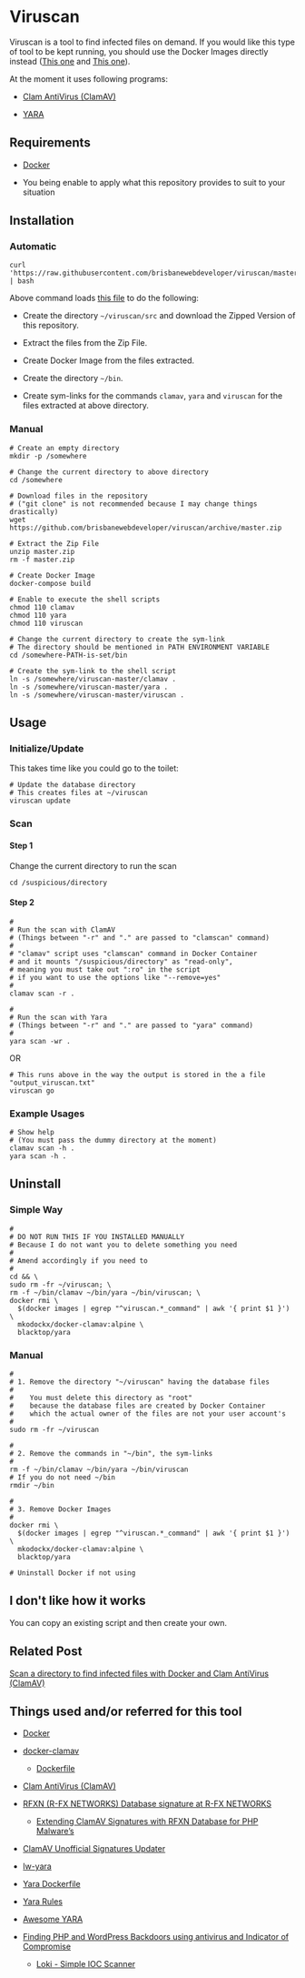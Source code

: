 # Viruscan

Viruscan is a tool to find infected files on demand. If you would like this type of tool to be kept running, you should use the Docker Images directly instead ([This one](https://github.com/mko-x/docker-clamav) and [This one](https://github.com/blacktop/docker-yara)).

At the moment it uses following programs:

- [Clam AntiVirus (ClamAV)](https://www.clamav.net/)

- [YARA](https://virustotal.github.io/yara/)

## Requirements

- [Docker](https://www.docker.com/)

- You being enable to apply what this repository provides to suit to your situation

## Installation

### Automatic

```
curl 'https://raw.githubusercontent.com/brisbanewebdeveloper/viruscan/master/install.sh' | bash
```

Above command loads [this file](https://github.com/brisbanewebdeveloper/viruscan/blob/master/install.sh) to do the following:

- Create the directory `~/viruscan/src` and download the Zipped Version of this repository.

- Extract the files from the Zip File.

- Create Docker Image from the files extracted.

- Create the directory `~/bin`.

- Create sym-links for the commands `clamav`, `yara` and `viruscan` for the files extracted at above directory.

### Manual

```
# Create an empty directory
mkdir -p /somewhere

# Change the current directory to above directory
cd /somewhere

# Download files in the repository
# ("git clone" is not recommended because I may change things drastically)
wget https://github.com/brisbanewebdeveloper/viruscan/archive/master.zip

# Extract the Zip File
unzip master.zip
rm -f master.zip

# Create Docker Image
docker-compose build

# Enable to execute the shell scripts
chmod 110 clamav
chmod 110 yara
chmod 110 viruscan

# Change the current directory to create the sym-link
# The directory should be mentioned in PATH ENVIRONMENT VARIABLE
cd /somewhere-PATH-is-set/bin

# Create the sym-link to the shell script
ln -s /somewhere/viruscan-master/clamav .
ln -s /somewhere/viruscan-master/yara .
ln -s /somewhere/viruscan-master/viruscan .
```

## Usage

### Initialize/Update

This takes time like you could go to the toilet:

```
# Update the database directory
# This creates files at ~/viruscan
viruscan update
```

### Scan

#### Step 1

Change the current directory to run the scan

```
cd /suspicious/directory
```

#### Step 2

```
#
# Run the scan with ClamAV
# (Things between "-r" and "." are passed to "clamscan" command)
#
# "clamav" script uses "clamscan" command in Docker Container
# and it mounts "/suspicious/directory" as "read-only",
# meaning you must take out ":ro" in the script
# if you want to use the options like "--remove=yes"
#
clamav scan -r .

#
# Run the scan with Yara
# (Things between "-r" and "." are passed to "yara" command)
#
yara scan -wr .
```

OR

```
# This runs above in the way the output is stored in the a file "output_viruscan.txt"
viruscan go
```

### Example Usages

```
# Show help
# (You must pass the dummy directory at the moment)
clamav scan -h .
yara scan -h .
```

## Uninstall

### Simple Way

```
#
# DO NOT RUN THIS IF YOU INSTALLED MANUALLY
# Because I do not want you to delete something you need
#
# Amend accordingly if you need to
#
cd && \
sudo rm -fr ~/viruscan; \
rm -f ~/bin/clamav ~/bin/yara ~/bin/viruscan; \
docker rmi \
  $(docker images | egrep "^viruscan.*_command" | awk '{ print $1 }') \
  mkodockx/docker-clamav:alpine \
  blacktop/yara
```

### Manual

```
#
# 1. Remove the directory "~/viruscan" having the database files
#
#    You must delete this directory as "root"
#    because the database files are created by Docker Container
#    which the actual owner of the files are not your user account's
#
sudo rm -fr ~/viruscan

#
# 2. Remove the commands in "~/bin", the sym-links
#
rm -f ~/bin/clamav ~/bin/yara ~/bin/viruscan
# If you do not need ~/bin
rmdir ~/bin

#
# 3. Remove Docker Images
#
docker rmi \
  $(docker images | egrep "^viruscan.*_command" | awk '{ print $1 }') \
  mkodockx/docker-clamav:alpine \
  blacktop/yara

# Uninstall Docker if not using
```

## I don't like how it works

You can copy an existing script and then create your own.

## Related Post

[Scan a directory to find infected files with Docker and Clam AntiVirus (ClamAV)](https://dev.to/brisbanewebdeveloper/scan-infected-files-with-docker-and-clam-antivirus-clamav-1939)

## Things used and/or referred for this tool

- [Docker](https://www.docker.com/)

- [docker-clamav](https://github.com/mko-x/docker-clamav)

  + [Dockerfile](https://github.com/mko-x/docker-clamav/blob/master/alpine/main/Dockerfile)

- [Clam AntiVirus (ClamAV)](https://clamav.net/)

- [RFXN (R-FX NETWORKS) Database signature at R-FX NETWORKS](https://www.rfxn.com/)

  + [Extending ClamAV Signatures with RFXN Database for PHP Malware’s](https://malware.expert/howto/extending-clamav-signatures-with-rfxn-database-for-php-malwares/)

- [ClamAV Unofficial Signatures Updater](https://github.com/extremeshok/clamav-unofficial-sigs.git)

- [lw-yara](https://github.com/Hestat/lw-yara.git)

- [Yara Dockerfile](https://github.com/blacktop/docker-yara)

- [Yara Rules](https://github.com/Yara-Rules/rules)

- [Awesome YARA](https://github.com/InQuest/awesome-yara)

- [Finding PHP and WordPress Backdoors using antivirus and Indicator of Compromise](https://blog.wpsec.com/finding-php-and-wordpress-backdoors-using-antivirus-and-indicator-of-compromise/)

  + [Loki - Simple IOC Scanner](https://github.com/Neo23x0/Loki)

